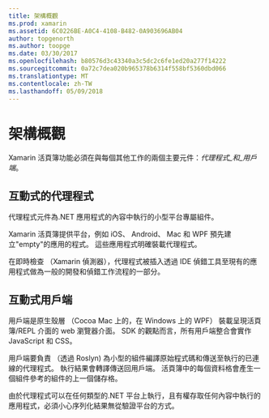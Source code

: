 ```yaml
---
title: 架構概觀
ms.prod: xamarin
ms.assetid: 6C0226BE-A0C4-4108-B482-0A903696AB04
author: topgenorth
ms.author: toopge
ms.date: 03/30/2017
ms.openlocfilehash: b80576d3c43340a3c5dc2c6fe1ed20a277f14222
ms.sourcegitcommit: 0a72c7dea020b965378b6314f558bf5360dbd066
ms.translationtype: MT
ms.contentlocale: zh-TW
ms.lasthandoff: 05/09/2018
---
```

# <a name="architecture-overview"></a>架構概觀

Xamarin 活頁簿功能必須在與每個其他工作的兩個主要元件：_代理程式_和_用戶端_。

## <a name="interactive-agent"></a>互動式的代理程式

代理程式元件為.NET 應用程式的內容中執行的小型平台專屬組件。

Xamarin 活頁簿提供平台，例如 iOS、 Android、 Mac 和 WPF 預先建立"empty"的應用的程式。 這些應用程式明確裝載代理程式。

在即時檢查 （Xamarin 偵測器），代理程式被插入透過 IDE 偵錯工具至現有的應用程式做為一般的開發和偵錯工作流程的一部分。

## <a name="interactive-client"></a>互動式用戶端

用戶端是原生殼層 （Cocoa Mac 上的，在 Windows 上的 WPF） 裝載呈現活頁簿/REPL 介面的 web 瀏覽器介面。 SDK 的觀點而言，所有用戶端整合會實作 JavaScript 和 CSS。

用戶端要負責 （透過 Roslyn) 為小型的組件編譯原始程式碼和傳送至執行的已連線的代理程式。 執行結果會轉譯傳送回用戶端。 活頁簿中的每個資料格會產生一個組件參考的組件的上一個儲存格。

由於代理程式可以在任何類型的.NET 平台上執行，且有權存取任何內容中執行的應用程式，必須小心序列化結果無從驗證平台的方式。
